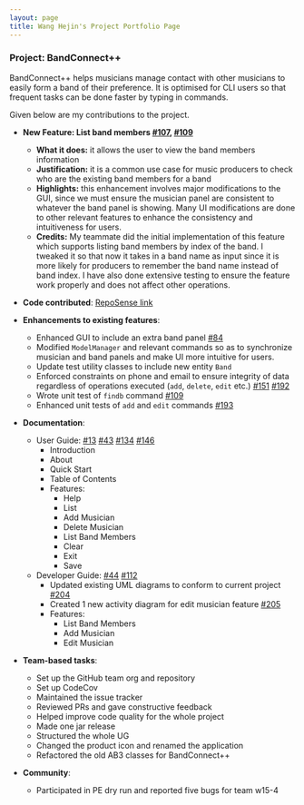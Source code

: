 ```yaml
---
layout: page
title: Wang Hejin's Project Portfolio Page
---
```


### Project: BandConnect++
BandConnect++ helps musicians manage contact with other musicians to easily form a band of their preference. It is optimised for CLI users so that frequent tasks can be done faster by typing in commands.

Given below are my contributions to the project.

* **New Feature: List band members [\#107](https://github.com/AY2324S1-CS2103T-W11-3/tp/pull/107), [\#109](https://github.com/AY2324S1-CS2103T-W11-3/tp/pull/109)**
  * **What it does:** it allows the user to view the band members information
  * **Justification:** it is a common use case for music producers to check who are the existing band members for a band
  * **Highlights:** this enhancement involves major modifications to the GUI, since we must ensure the musician panel are consistent to whatever the band panel is showing. Many UI modifications are done to other relevant features to enhance the consistency and intuitiveness for users.
  * **Credits:** My teammate did the initial implementation of this feature which supports listing band members by index of the band. I tweaked it so that now it takes in a band name as input since it is more likely for producers to remember the band name instead of band index. I have also done extensive testing to ensure the feature work properly and does not affect other operations.


* **Code contributed**: [RepoSense link](https://nus-cs2103-ay2324s1.github.io/tp-dashboard/#/widget/?search=&sort=groupTitle&sortWithin=title&timeframe=commit&mergegroup=&groupSelect=groupByRepos&breakdown=true&checkedFileTypes=docs~functional-code~test-code&since=2023-09-22&chartGroupIndex=76&chartIndex=4)


* **Enhancements to existing features**:
  * Enhanced GUI to include an extra band panel [\#84](https://github.com/AY2324S1-CS2103T-W11-3/tp/pull/84)
  * Modified `ModelManager` and relevant commands so as to synchronize musician and band panels and make UI more intuitive for users.
  * Update test utility classes to include new entity `Band`
  * Enforced constraints on phone and email to ensure integrity of data regardless of operations executed (`add`, `delete`, `edit` etc.) [\#151](https://github.com/AY2324S1-CS2103T-W11-3/tp/pull/151) [\#192](https://github.com/AY2324S1-CS2103T-W11-3/tp/pull/192)
  * Wrote unit test of `findb` command [\#109](https://github.com/AY2324S1-CS2103T-W11-3/tp/pull/109)
  * Enhanced unit tests of `add` and `edit` commands [\#193](https://github.com/AY2324S1-CS2103T-W11-3/tp/pull/193)


* **Documentation**:
  * User Guide: [\#13](https://github.com/AY2324S1-CS2103T-W11-3/tp/pull/13) [\#43](https://github.com/AY2324S1-CS2103T-W11-3/tp/pull/43) [\#134](https://github.com/AY2324S1-CS2103T-W11-3/tp/pull/134) [\#146](https://github.com/AY2324S1-CS2103T-W11-3/tp/pull/146)
    * Introduction
    * About
    * Quick Start
    * Table of Contents
    * Features:
      * Help
      * List
      * Add Musician
      * Delete Musician
      * List Band Members
      * Clear
      * Exit
      * Save
  * Developer Guide: [\#44](https://github.com/AY2324S1-CS2103T-W11-3/tp/pull/44) [\#112](https://github.com/AY2324S1-CS2103T-W11-3/tp/pull/112)
    * Updated existing UML diagrams to conform to current project [\#204](https://github.com/AY2324S1-CS2103T-W11-3/tp/pull/204) 
    * Created 1 new activity diagram for edit musician feature [\#205](https://github.com/AY2324S1-CS2103T-W11-3/tp/pull/205)
    * Features:
      * List Band Members
      * Add Musician
      * Edit Musician


* **Team-based tasks**:
  * Set up the GitHub team org and repository
  * Set up CodeCov
  * Maintained the issue tracker
  * Reviewed PRs and gave constructive feedback
  * Helped improve code quality for the whole project
  * Made one jar release
  * Structured the whole UG
  * Changed the product icon and renamed the application
  * Refactored the old AB3 classes for BandConnect++


* **Community**:
  * Participated in PE dry run and reported five bugs for team w15-4

